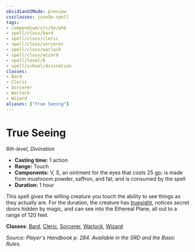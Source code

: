 ```yaml
---
obsidianUIMode: preview
cssclasses: json5e-spell
tags:
- compendium/src/5e/phb
- spell/class/bard
- spell/class/cleric
- spell/class/sorcerer
- spell/class/warlock
- spell/class/wizard
- spell/level/6
- spell/school/divination
classes:
- Bard
- Cleric
- Sorcerer
- Warlock
- Wizard
aliases: ["True Seeing"]
---
```

# True Seeing
*6th-level, Divination*  

- **Casting time:** 1 action
- **Range:** Touch
- **Components:** V, S, an ointment for the eyes that costs 25 gp; is made from mushroom powder, saffron, and fat; and is consumed by the spell
- **Duration:** 1 hour

This spell gives the willing creature you touch the ability to see things as they actually are. For the duration, the creature has [truesight](/3-Mechanics/CLI/rules/senses.md#truesight), notices secret doors hidden by magic, and can see into the Ethereal Plane, all out to a range of 120 feet.

**Classes**: [Bard](/3-Mechanics/CLI/classes/bard.md), [Cleric](/3-Mechanics/CLI/classes/cleric.md), [Sorcerer](/3-Mechanics/CLI/classes/sorcerer.md), [Warlock](/3-Mechanics/CLI/classes/warlock.md), [Wizard](/3-Mechanics/CLI/classes/wizard.md)

*Source: Player's Handbook p. 284. Available in the SRD and the Basic Rules.*